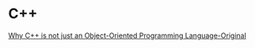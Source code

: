 # C++

[Why C++ is not just an Object-Oriented Programming Language-Original](http://www.stroustrup.com/oopsla.pdf)
